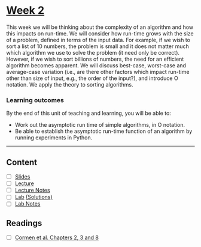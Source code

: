 # [Week 2](https://canvas.sussex.ac.uk/courses/31352/modules)
This week we will be thinking about the complexity of an algorithm and how this impacts on run-time. We will consider how run-time grows with the size of a problem, defined in terms of the input data. For example, if we wish to sort a list of 10 numbers, the problem is small and it does not matter much which algorithm we use to solve the problem (it need only be correct). However, if we wish to sort billions of numbers, the need for an efficient algorithm becomes apparent. We will discuss best-case, worst-case and average-case variation (i.e., are there other factors which impact run-time other than size of input, e.g., the order of the input?), and introduce O notation. We apply the theory to sorting algorithms.

### Learning outcomes
By the end of this unit of teaching and learning, you will be able to:
- Work out the asymptotic run time of simple algorithms, in O notation.
- Be able to establish the asymptotic run-time function of an algorithm by running experiments in Python.

--- 

## Content
- [ ] [Slides](https://canvas.sussex.ac.uk/courses/31352/files/5213197?module_item_id=1444641)
- [ ] [Lecture](https://sussex.cloud.panopto.eu/Panopto/Pages/Viewer.aspx?id=71e62211-1073-43d9-a25a-b1fd00c6015f)
- [ ] [Lecture Notes]()
- [ ] [Lab](https://github.com/LukeBirkett/study-planner/blob/main/969G5_Algorithmic_Data_Science/week_2/week3lab.ipynb) [(Solutions)](https://github.com/LukeBirkett/study-planner/blob/main/969G5_Algorithmic_Data_Science/week_2/week%203%20lab%20-Solutions.ipynb)
- [ ] [Lab Notes]()

## Readings
- [ ] [Cormen et al. Chapters 2, 3 and 8]()

